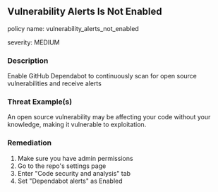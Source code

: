 ## Vulnerability Alerts Is Not Enabled
policy name: vulnerability_alerts_not_enabled

severity: MEDIUM

### Description
Enable GitHub Dependabot to continuously scan for open source vulnerabilities and receive alerts

### Threat Example(s)
An open source vulnerability may be affecting your code without your knowledge, making it vulnerable to exploitation.



### Remediation
1. Make sure you have admin permissions
2. Go to the repo's settings page
3. Enter "Code security and analysis" tab
4. Set "Dependabot alerts" as Enabled



